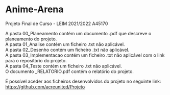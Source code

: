 # Anime-Arena

Projeto Final de Curso - LEIM 2021/2022 A45170

A pasta 00_Planeamento contém um documento .pdf que descreve o planeamento do projeto.  
A pasta 01_Analise contém um ficheiro .txt não aplicável.  
A pasta 02_Desenho contém um ficheiro .txt não aplicável.  
A pasta 03_Implementacao contém um ficheiro .txt não aplicável com o link para o repositório do projeto.  
A pasta 04_Teste contém um ficheiro .txt não aplicável.  
O documento _RELATORIO.pdf contém o relatório do projeto.  

É possível aceder aos ficheiros desenvolvidos do projeto no seguinte link:  
https://github.com/acreunited/Projeto
